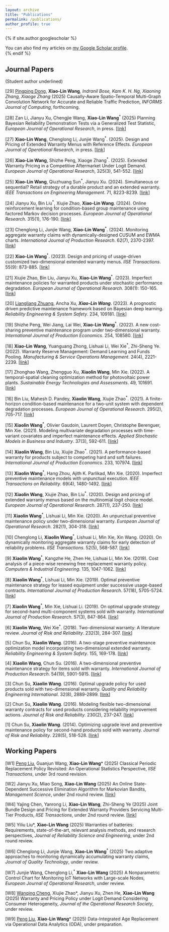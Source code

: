 ```yaml
---
layout: archive
title: "Publications"
permalink: /publications/
author_profile: true
---
```


{% if site.author.googlescholar %}
  <div class="wordwrap">You can also find my articles on <a href="{{site.author.googlescholar}}">my Google Scholar profile</a>.</div>
{% endif %}


<h2>Journal Papers</h2> 
(Student author underlined)

[29] <u>Pingping Dong</u>, <b>Xiao-Lin Wang</b>*, Indranil Bose, Kam K. H. Ng, Xiaoning Zhang, Xiaoge Zhang* (2025) Causally-Aware Spatio-Temporal Multi-Graph Convolution Network for Accurate and Reliable Traffic Prediction, <i>INFORMS Journal of Computing</i>, forthcoming.

[28] Zan Li, Jianyu Xu, Chengjie Wang, <b>Xiao-Lin Wang</b><sup>*</sup> (2025) Planning Bayesian Reliability Demonstration Tests via a Generalized Test Statistic, <i>European Journal of Operational Research</i>, in press. [<a href="https://www.sciencedirect.com/science/article/pii/S0377221725006277">link</a>]

[27] <b>Xiao-Lin Wang</b>, Chenglong Li, Junjie Wang<sup>*</sup>. (2025). Design and Pricing of Extended Warranty Menus with Reference Effects. <i>European Journal of Operational Research</i>, in press. [<a href="https://www.sciencedirect.com/science/article/abs/pii/S0377221725004540">link</a>]

[26] <b>Xiao-Lin Wang</b>, Shizhe Peng, Xiaoge Zhang<sup>*</sup>. (2025). Extended Warranty Pricing in a Competitive Aftermarket Under Logit Demand. <i>European Journal of Operational Research</i>, 325(3), 541-552. [<a href="https://www.sciencedirect.com/science/article/pii/S0377221725002516">link</a>] 

[25] <b>Xiao-Lin Wang</b>, Qiuzhuang Sun<sup>*</sup>, Jianyu Xu. (2024). Simultaneous or sequential? Retail strategy of a durable product and an extended warranty. <i>IEEE Transactions on Engineering Management</i>. 71, 8223-8239. [<a href="https://ieeexplore.ieee.org/document/10510648">link</a>]

[24] Jianyu Xu, Bin Liu<sup>*</sup>, Xiujie Zhao, <b>Xiao-Lin Wang</b>. (2024). Online reinforcement learning for condition-based group maintenance using factored Markov decision processes. <i>European Journal of Operational Research</i>. 315(1), 176-190. [<a href="https://www.sciencedirect.com/science/article/pii/S0377221723008950">link</a>]

[23] Chenglong Li, Junjie Wang, <b>Xiao-Lin Wang</b><sup>*</sup>. (2024). Monitoring aggregate warranty claims with dynamically-designed CUSUM and EWMA charts. <i>International Journal of Production Research</i>. 62(7), 2370-2397. [<a href="https://www.tandfonline.com/doi/full/10.1080/00207543.2023.2217298">link</a>]

[22] <b>Xiao-Lin Wang</b><sup>*</sup>. (2023). Design and pricing of usage-driven customized two-dimensional extended warranty menus. <i>IISE Transactions</i>. 55(9): 873-885. [<a href="https://www.tandfonline.com/doi/full/10.1080/24725854.2022.2104972">link</a>]

[21] Xiujie Zhao, Bin Liu, Jianyu Xu, <b>Xiao-Lin Wang</b><sup>*</sup>. (2023). Imperfect maintenance policies for warranted products under stochastic performance degradation. <i>European Journal of Operational Research</i>. 308(1): 150-165. [<a href="https://www.sciencedirect.com/science/article/abs/pii/S037722172200858X">link</a>]

[20] <u>Liangliang Zhuang</u>, Ancha Xu<sup>*</sup>, <b>Xiao-Lin Wang</b><sup>*</sup>. (2023). A prognostic driven predictive maintenance framework based on Bayesian deep learning. <i>Reliability Engineering & System Safety</i>. 234, 109181. [<a href="https://www.sciencedirect.com/science/article/pii/S0951832023000960">link</a>]

[19] Shizhe Peng, Wei Jiang, Lai Wei, <b>Xiao-Lin Wang</b><sup>*</sup>. (2022). A new cost-sharing preventive maintenance program under two-dimensional warranty. <i>International Journal of Production Economics</i>. 254, 108580. [<a href="https://www.sciencedirect.com/science/article/pii/S0925527322001694">link</a>]

[18] <b>Xiao-Lin Wang</b>, Yuanguang Zhong, Lishuai Li, Wei Xie<sup>*</sup>, Zhi-Sheng Ye. (2022). Warranty Reserve Management: Demand Learning and Funds Pooling. <i>Manufacturing & Service Operations Management</i>. 24(4), 2221-2239. [<a href="https://pubsonline.informs.org/doi/10.1287/msom.2022.1086">link</a>]

[17] Zhonghao Wang, Zhengguo Xu, <b>Xiaolin Wang</b>, Min Xie. (2022). A temporal-spatial cleaning optimization method for photovoltaic power plants. <i>Sustainable Energy Technologies and Assessments</i>. 49, 101691. [<a href="https://www.sciencedirect.com/science/article/abs/pii/S2213138821007050">link</a>]

[16] Bin Liu, Mahesh D. Pandey, <b>Xiaolin Wang</b>, Xiujie Zhao<sup>*</sup>. (2021). A finite-horizon condition-based maintenance for a two-unit system with dependent degradation processes. <i>European Journal of Operational Research</i>. 295(2), 705-717. [<a href="https://www.sciencedirect.com/science/article/pii/S0377221721002009">link</a>]

[15] <b>Xiaolin Wang</b><sup>*</sup>, Olivier Gaudoin, Laurent Doyen, Christophe Berenguer, Min Xie. (2021). Modeling multivariate degradation processes with time-variant covariates and imperfect maintenance effects. <i>Applied Stochastic Models in Business and Industry</i>. 37(3), 592-611. [<a href="https://onlinelibrary.wiley.com/doi/full/10.1002/asmb.2600">link</a>]

[14] <b>Xiaolin Wang</b>, Bin Liu, Xiujie Zhao<sup>*</sup>. (2021). A performance-based warranty for products subject to competing hard and soft failures. <i>International Journal of Production Economics</i>. 233, 107974. [<a href="https://www.sciencedirect.com/science/article/pii/S0925527320303236">link</a>]

[13] <b>Xiaolin Wang</b><sup>*</sup>, Hang Zhou, Ajith K. Parlikad, Min Xie. (2020). Imperfect preventive maintenance models with unpunctual execution. <i>IEEE Transactions on Reliability</i>. 69(4), 1480-1492. [<a href="https://ieeexplore.ieee.org/document/9069302/">link</a>]

[12] <b>Xiaolin Wang</b>, Xiujie Zhao, Bin Liu<sup>*</sup>. (2020). Design and pricing of extended warranty menus based on the multinomial logit choice model. <i>European Journal of Operational Research</i>. 287(1), 237-250. [<a href="https://www.sciencedirect.com/science/article/abs/pii/S0377221720304409">link</a>]

[11] <b>Xiaolin Wang</b><sup>*</sup>, Lishuai Li, Min Xie. (2020). An unpunctual preventive maintenance policy under two-dimensional warranty. <i>European Journal of Operational Research</i>. 282(1), 304-318. [<a href="https://www.sciencedirect.com/science/article/abs/pii/S0377221719307817">link</a>]

[10] Chenglong Li, <b>Xiaolin Wang</b><sup>*</sup>, Lishuai Li, Min Xie, Xin Wang. (2020). On dynamically monitoring aggregate warranty claims for early detection of reliability problems. <i>IISE Transactions</i>. 52(5), 568-587. [<a href="https://www.tandfonline.com/doi/full/10.1080/24725854.2019.1647477">link</a>]

[9] <b>Xiaolin Wang</b><sup>*</sup>, Kangzhe He, Zhen He, Lishuai Li, Min Xie. (2019). Cost analysis of a piece-wise renewing free replacement warranty policy. <i>Computers & Industrial Engineering</i>. 135, 1047-1062. [<a href="https://www.sciencedirect.com/science/article/abs/pii/S0360835219304061">link</a>]

[8] <b>Xiaolin Wang</b><sup>*</sup>, Lishuai Li, Min Xie. (2019). Optimal preventive maintenance strategy for leased equipment under successive usage-based contracts. <i>International Journal of Production Research</i>. 57(18), 5705-5724. [<a href="https://www.tandfonline.com/doi/full/10.1080/00207543.2018.1542181">link</a>]

[7] <b>Xiaolin Wang</b><sup>*</sup>, Min Xie, Lishuai Li. (2019). On optimal upgrade strategy for second-hand multi-component systems sold with warranty. <i>International Journal of Production Research</i>. 57(3), 847-864. [<a href="https://www.tandfonline.com/doi/full/10.1080/00207543.2018.1488087">link</a>]

[6] <b>Xiaolin Wang</b>, Wei Xie<sup>*</sup>. (2018). Two-dimensional warranty: A literature review. <i>Journal of Risk and Reliability</i>. 232(3), 284-307. [<a href="https://journals.sagepub.com/doi/abs/10.1177/1748006X17742776">link</a>]

[5] Chun Su, <b>Xiaolin Wang</b>. (2016). A two-stage preventive maintenance optimization model incorporating two-dimensional extended warranty. <i>Reliability Engineering & System Safety</i>. 155, 169-178. [<a href="https://www.sciencedirect.com/science/article/abs/pii/S0951832016302216">link</a>]

[4] <b>Xiaolin Wang</b>, Chun Su. (2016). A two-dimensional preventive maintenance strategy for items sold with warranty. <i>International Journal of Production Research</i>. 54(19), 5901-5915. [<a href="https://www.tandfonline.com/doi/full/10.1080/00207543.2016.1187314">link</a>]

[3] Chun Su, <b>Xiaolin Wang</b>. (2016). Optimal upgrade policy for used products sold with two-dimensional warranty. <i>Quality and Reliability Engineering International</i>. 32(8), 2889-2899. [<a href="https://onlinelibrary.wiley.com/doi/full/10.1002/qre.1973">link</a>]

[2] Chun Su, <b>Xiaolin Wang</b>. (2016). Modeling flexible two-dimensional warranty contracts for used products considering reliability improvement actions. <i>Journal of Risk and Reliability</i>. 230(2), 237-247. [<a href="https://journals.sagepub.com/doi/abs/10.1177/1748006x15627395">link</a>]

[1] Chun Su, <b>Xiaolin Wang</b>. (2014). Optimizing upgrade level and preventive maintenance policy for second-hand products sold with warranty. <i>Journal of Risk and Reliability</i>. 228(5), 518-528. [<a href="https://journals.sagepub.com/doi/abs/10.1177/1748006x14537250">link</a>]



<h2>Working Papers</h2>

[W1] <u>Peng Liu</u>, Guanjun Wang, <b>Xiao-Lin Wang</b>* (2025) Classical Periodic Replacement Policy Revisited: An Operational Statistics Perspective, <i>IISE Transactions</i>, under 3rd round revision.  

[W2] Jianyu Xu, Miao Song, <b>Xiao-Lin Wang</b> (2025) An Online State-Dependent Successive Elimination Algorithm for Markovian Bandits, <i>Management Science</i>, under 2nd round review. [<a href="https://www.researchgate.net/publication/360493826_An_Online_State-Dependent_Successive_Elimination_Algorithm_for_Rested_Bandits">link</a>] 

[W4] Yajing Chen, Yanrong Li, <b>Xiao-Lin Wang</b>, Zhi-Sheng Ye (2025) Joint Bundle Design and Pricing for Extended Warranty Providers Servicing Multi-Tier Products, <i>IISE Transactions</i>, under 2nd round review. [<a href="https://arxiv.org/abs/2501.18203">link</a>]   

[W5] Yiliu Liu*, <b>Xiao-Lin Wang</b> (2025) Warranties of batteries: Requirements, state-of-the-art, relevant analysis methods, and research perspectives, <i>Journal of Reliability Science and Engineering</i>, under 2nd round review.

[W6] Chenglong Li, Junjie Wang, <b>Xiao-Lin Wang</b><sup>*</sup> (2025) Two adaptive approaches to monitoring dynamically accumulating warranty claims, <i>Journal of Quality Technology</i>, under review.

[W7] Junjie Wang, Chenglong Li,<sup>*</sup> <b>Xiao-Lin Wang</b> (2025) A Nonparametric Control Chart for Monitoring IoT Networks with Large-scale Nodes, <i>European Journal of Operational Research</i>, under review.

[W8] <u>Wanqing Cheng</u>, Xiujie Zhao*, Jianyu Xu, Zhen He, <b>Xiao-Lin Wang</b> (2025) Warranty and Pricing Policy under Logit Demand Considering Consumer Heterogeneity, <i>Journal of the Operational Research Society</i>, under review.  

[W9] <u>Peng Liu</u>, <b>Xiao-Lin Wang</b>* (2025) Data-Integrated Age Replacement via Operational Data Analytics (ODA), under preparation.  

